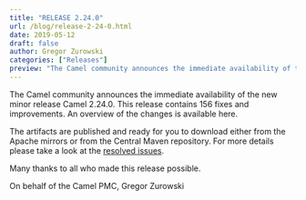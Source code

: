 ```yaml
---
title: "RELEASE 2.24.0"
url: /blog/release-2-24-0.html
date: 2019-05-12
draft: false 
author: Gregor Zurowski
categories: ["Releases"]
preview: "The Camel community announces the immediate availability of the new minor release Camel 2.24.0"
---
```



The Camel community announces the immediate availability of the new minor release Camel 2.24.0. This release contains 156 fixes and improvements. An overview of the changes is available here.

The artifacts are published and ready for you to download either from the Apache mirrors or from the Central Maven repository. For more details please take a look at the [resolved issues](/releases/release-2.24.0/#resolved).

Many thanks to all who made this release possible.

On behalf of the Camel PMC,
Gregor Zurowski
